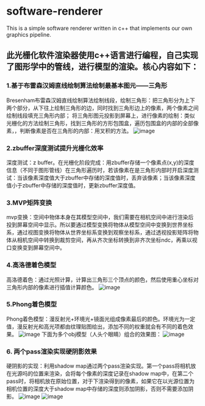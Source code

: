 # software-renderer
This is a simple software renderer written in c++ that implements our own graphics pipeline.
## 此光栅化软件渲染器使用c++语言进行编程，自己实现了图形学中的管线，进行模型的渲染。核心内容如下：
### 1.基于布雷森汉姆直线绘制算法绘制最基本图元——三角形
Bresenham布雷森汉姆直线绘制算法绘制线段，绘制三角形：把三角形分为上下两个部分，从下往上绘制三角形的边，同时找到三角形边上的像素，两个像素之间绘制线段填充三角形内部；
将三角形图元投影到屏幕上，进行像素的绘制：类似光栅化的方法绘制三角形，找到三角形的方形包围盒，遍历包围盒的内部的全部像素，，判断像素是否在三角形的内部：用叉积的方法。
![image](https://github.com/Lxkaaaaaa/software-renderer/blob/picture/%E7%BB%98%E5%88%B6%E4%B8%89%E8%A7%92%E5%BD%A2.jpg)
### 2.zbuffer深度测试提升光栅化效率
深度测试：z buffer。在光栅化阶段完成：用zbuffer存储一个像素点(x,y)的深度信息（不同于图形管线）在三角形遍历时，若该像素在是三角形内部时开启深度测试：当该像素深度值大于zbuffer中存储的深度值时，丢弃该像素；当该像素深度值小于zbuffer中存储的深度值时，更新zbuffer深度值。
### 3.MVP矩阵变换
mvp变换：空间中物体本身在其模型空间中，我们需要在相机空间中进行渲染后投到屏幕空间中显示。所以要通过模型变换将物体从模型空间中变换到世界坐标系，通过视图变换将物体从世界坐标系变换到观察坐标系，通过透视投影矩阵将物体从相机空间中转换到裁剪空间，再从齐次坐标转换到非齐次坐标ndc，再乘以视口变换变到屏幕空间中。
### 4.高洛德着色模型
高洛德着色：通过光照计算，计算出三角形三个顶点的颜色，然后使用重心坐标对三角形内部的像素进行插值计算颜色。
![image](https://github.com/Lxkaaaaaa/software-renderer/blob/picture/Gouraud%E7%9D%80%E8%89%B2.jpg)
### 5.Phong着色模型
Phong着色模型：漫反射光+环境光+镜面光组成像素最后的颜色。环境光为一定值，漫反射光和高光项都由纹理贴图给出，添加不同的权重就会有不同的着色效果。
![image](https://github.com/Lxkaaaaaa/software-renderer/blob/picture/Phong%E7%9D%80%E8%89%B2.jpg)
下面为多个obj模型（人头个眼睛）组合的效果图：
![image](https://github.com/Lxkaaaaaa/software-renderer/blob/picture/%E7%A1%AC%E9%98%B4%E5%BD%B1%E6%95%88%E6%9E%9C.jpg)
### 6. 两个pass渲染实现硬阴影效果
硬阴影的实现：利用shadow map通过两个pass渲染实现。第一个pass将相机放在光源吗的位置来渲染，会将每个像素的深度记录在shadow map中，在第二个pass时，将相机放在原始位置，对于下渲染得到的像素，如果它在以光源位置为相机位置的深度大于shadow map中存储的深度则添加阴影，否则不需要添加阴影。
![image](https://github.com/Lxkaaaaaa/software-renderer/blob/picture/shadowmap%E7%A1%AC%E9%98%B4%E5%BD%B1.jpg)
![image](https://github.com/Lxkaaaaaa/software-renderer/blob/picture/%E7%A1%AC%E9%98%B4%E5%BD%B1%E6%95%88%E6%9E%9C.jpg)
